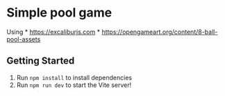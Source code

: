 # Simple pool game

Using
    * https://excaliburjs.com
    * https://opengameart.org/content/8-ball-pool-assets


## Getting Started

1. Run `npm install` to install dependencies
2. Run `npm run dev` to start the Vite server!
